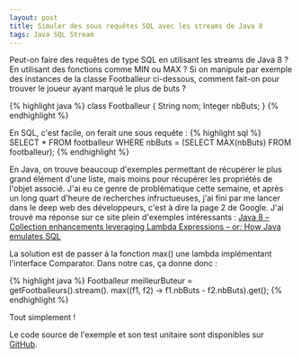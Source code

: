 ```yaml
---
layout: post
title: Simuler des sous requêtes SQL avec les streams de Java 8
tags: Java SQL Stream
---
```

Peut-on faire des requêtes de type SQL en utilisant les streams de Java 8 ? En utilisant des fonctions comme MIN ou MAX ? Si on manipule par exemple des instances de la classe Footballeur ci-dessous, comment fait-on pour trouver le joueur ayant marqué le plus de buts ?

{% highlight java %}
class Footballeur {
  String nom;
  Integer nbButs;
}
{% endhighlight %}

En SQL, c'est facile, on ferait une sous requête :
{% highlight sql %}
SELECT * FROM footballeur
WHERE nbButs = (SELECT MAX(nbButs) FROM footballeur);
{% endhighlight %}

En Java, on trouve beaucoup d'exemples permettant de récupérer le plus grand élément d'une liste, 
mais moins pour récupérer les propriétés de l'objet associé. 
J'ai eu ce genre de problématique cette semaine, et après un long quart d'heure de recherches infructueuses, 
j'ai fini par me lancer dans le deep web des développeurs, c'est à dire la page 2 de Google. 
J'ai trouvé ma réponse sur ce site plein d'exemples intéressants : 
[Java 8 – Collection enhancements leveraging Lambda Expressions – or: How Java emulates SQL](https://technology.amis.nl/2013/10/05/java-8-collection-enhancements-leveraging-lambda-expressions-or-how-java-emulates-sql/)

La solution est de passer à la fonction max() une lambda implémentant l'interface Comparator. 
Dans notre cas, ça donne donc :

{% highlight java %}
Footballeur meilleurButeur = getFootballeurs().stream().
    		max((f1, f2) -> f1.nbButs - f2.nbButs).get();
{% endhighlight %}  

Tout simplement !

Le code source de l'exemple et son test unitaire sont disponibles sur [GitHub](https://github.com/jffourmond/java8-streams).

